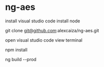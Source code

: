 # ng-aes

install visual studio code
install node

git clone git@github.com:alexcaiza/ng-aes.git

open visual studio code
view terminal

npm install 

ng build --prod